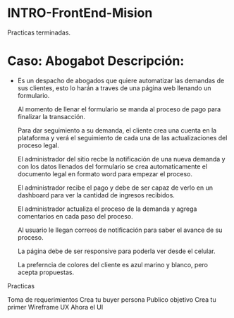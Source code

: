 # INTRO-FrontEnd-Mision
Practicas terminadas.

<h1>Caso: Abogabot Descripción:</h1>

<ul> 
<li>
  Es un despacho de abogados que quiere automatizar las demandas de sus clientes, esto lo harán a traves de una página web llenando un formulario.

  Al momento de llenar el formulario se manda al proceso de pago para finalizar la transacción.

  Para dar seguimiento a su demanda, el cliente crea una cuenta en la plataforma y verá el seguimiento de cada una de las actualizaciones del proceso legal.

  El administrador del sitio recbe la notificación de una nueva demanda y con los datos llenados del formulario se crea automaticamente el documento legal en formato word para     empezar el proceso.

  El administrador recibe el pago y debe de ser capaz de verlo en un dashboard para ver la cantidad de ingresos recibidos.

  El administrador actualiza el proceso de la demanda y agrega comentarios en cada paso del proceso.

  Al usuario le llegan correos de notificación para saber el avance de su proceso.

  La página debe de ser responsive para poderla ver desde el celular.

  La preferncia de colores del cliente es azul marino y blanco, pero acepta propuestas.
</li>
</ul>

Practicas

Toma de requerimientos
Crea tu buyer persona
Publico objetivo
Crea tu primer Wireframe UX
Ahora el UI
